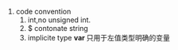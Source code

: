 1. code convention
   1. int,no unsigned int.
   2. $ contonate string
   3. implicite type <b> var </b>只用于左值类型明确的变量

